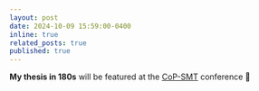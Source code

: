 ```yaml
---
layout: post
date: 2024-10-09 15:59:00-0400
inline: true
related_posts: true
published: true
---
```


<b>My thesis in 180s</b> will be featured at the [CoP-SMT](https://colloque2024.santementaletravail.ca/) conference 📸